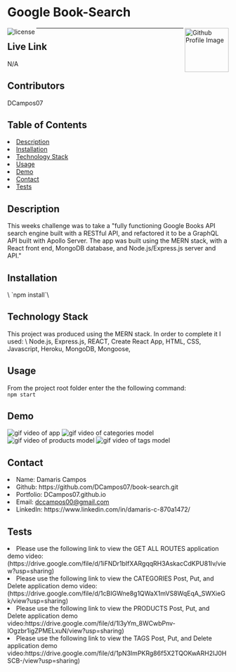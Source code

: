 # Google Book-Search
<img align="left" src="https://img.shields.io/badge/License-MIT-green" alt="license">
<img align="right" width="100" height="100" src="https://avatars0.githubusercontent.com/u/68753563?s=400&u=db8ed5c85d35601b1cace358ee79fa43b9f12676&v=4" alt="Github Profile Image"><hr>

## Live Link
N/A

## Contributors
DCampos07
    
## Table of Contents
<li><a href="#description">Description</a></li>  
<li><a href="#installation">Installation</a></li> 
<li><a href="#tech">Technology Stack</a></li> 
<li><a href="#usage">Usage</a></li> 
<li><a href="#demo">Demo</a></li> 
<li><a href="#contact">Contact</a></li> 
<li><a href="#tests">Tests</a></li> 
  
<h2 id= "description">Description</h2>
This weeks challenge was to take a "fully functioning Google Books API search engine built with a RESTful API, and refactored it to be a GraphQL API built with Apollo Server. The app was built using the MERN stack, with a React front end, MongoDB database, and Node.js/Express.js server and API."

<h2 id= "installation">Installation</h2>\
 `npm install`\
    
<h2 id= "technology">Technology Stack</h2>
This project was produced using the MERN stack.  In order to complete it I used: \
Node.js, Express.js, REACT, Create React App, HTML, CSS, Javascript, Heroku, MongoDB, Mongoose,


<h2 id= "usage">Usage</h2>

From the project root folder enter the the following command: \
 `npm start`
  
<h2 id= "demo">Demo</h2>

<img src="https://github.com/DCampos07/online-store/blob/main/Develop/Assets/get%20all.gif" alt="gif video of app">
<img src="https://github.com/DCampos07/online-store/blob/main/Develop/Assets/categories_post_put_delete.gif" alt="gif video of categories model">
<img src="https://github.com/DCampos07/online-store/blob/main/Develop/Assets/products_post_put_delete.gif" alt="gif video of products model">
<img src="https://github.com/DCampos07/online-store/blob/main/Develop/Assets/tags_post_put_delete.gif" alt="gif video of tags model">


<h2 id= "contact">Contact</h2>

<li>Name: Damaris Campos</li> 
<li>Github: https://github.com/DCampos07/book-search.git</li> 
<li>Portfolio: DCampos07.github.io</li>
<li>Email: <a href="mailto:dccampos00@gmail.com" target="_blank">dccampos00@gmail.com</a></li> 
<li>LinkedIn: https://www.linkedin.com/in/damaris-c-870a1472/</li> 

    
<h2 id= "tests">Tests</h2>

<li>Please use the following link to view the GET ALL ROUTES application demo video:(https://drive.google.com/file/d/1iFNDr1bIfXARgqqRH3AskacCdKPU81Iv/view?usp=sharing)</li>
<li>Please use the following link to view the CATEGORIES Post, Put, and Delete application demo video:(https://drive.google.com/file/d/1cBIGWne8g1QWaX1mVS8WqEqA_SWXieGk/view?usp=sharing)</li>
<li>Please use the following link to view the PRODUCTS Post, Put, and Delete application demo video:https://drive.google.com/file/d/1l3yYm_8WCwbPnv-lOgzbr1igZPMELxuN/view?usp=sharing)</li>
<li>Please use the following link to view the TAGS Post, Put, and Delete application demo video:https://drive.google.com/file/d/1pN3ImPKRg86f5X2TQOKwARH2IJ0HSCB-/view?usp=sharing)</li>
